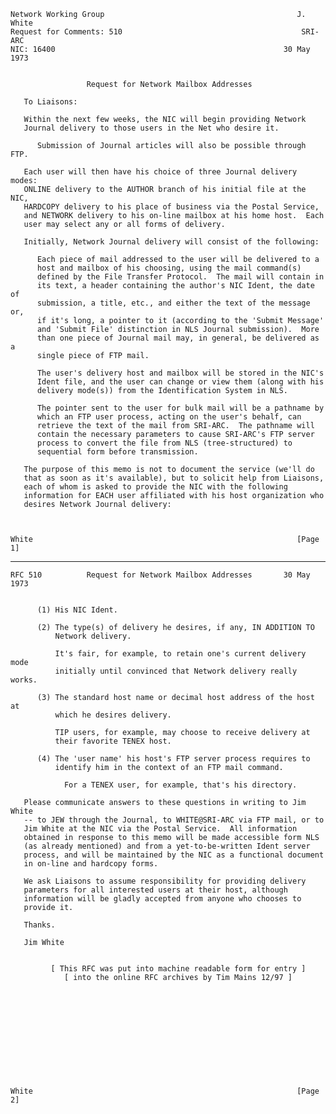     Network Working Group                                           J. White
    Request for Comments: 510                                        SRI-ARC
    NIC: 16400                                                   30 May 1973


                     Request for Network Mailbox Addresses

       To Liaisons:

       Within the next few weeks, the NIC will begin providing Network
       Journal delivery to those users in the Net who desire it.

          Submission of Journal articles will also be possible through FTP.

       Each user will then have his choice of three Journal delivery modes:
       ONLINE delivery to the AUTHOR branch of his initial file at the NIC,
       HARDCOPY delivery to his place of business via the Postal Service,
       and NETWORK delivery to his on-line mailbox at his home host.  Each
       user may select any or all forms of delivery.

       Initially, Network Journal delivery will consist of the following:

          Each piece of mail addressed to the user will be delivered to a
          host and mailbox of his choosing, using the mail command(s)
          defined by the File Transfer Protocol.  The mail will contain in
          its text, a header containing the author's NIC Ident, the date of
          submission, a title, etc., and either the text of the message or,
          if it's long, a pointer to it (according to the 'Submit Message'
          and 'Submit File' distinction in NLS Journal submission).  More
          than one piece of Journal mail may, in general, be delivered as a
          single piece of FTP mail.

          The user's delivery host and mailbox will be stored in the NIC's
          Ident file, and the user can change or view them (along with his
          delivery mode(s)) from the Identification System in NLS.

          The pointer sent to the user for bulk mail will be a pathname by
          which an FTP user process, acting on the user's behalf, can
          retrieve the text of the mail from SRI-ARC.  The pathname will
          contain the necessary parameters to cause SRI-ARC's FTP server
          process to convert the file from NLS (tree-structured) to
          sequential form before transmission.

       The purpose of this memo is not to document the service (we'll do
       that as soon as it's available), but to solicit help from Liaisons,
       each of whom is asked to provide the NIC with the following
       information for EACH user affiliated with his host organization who
       desires Network Journal delivery:



    White                                                           [Page 1]

------------------------------------------------------------------------

``` newpage
RFC 510          Request for Network Mailbox Addresses       30 May 1973


      (1) His NIC Ident.

      (2) The type(s) of delivery he desires, if any, IN ADDITION TO
          Network delivery.

          It's fair, for example, to retain one's current delivery mode
          initially until convinced that Network delivery really works.

      (3) The standard host name or decimal host address of the host at
          which he desires delivery.

          TIP users, for example, may choose to receive delivery at
          their favorite TENEX host.

      (4) The 'user name' his host's FTP server process requires to
          identify him in the context of an FTP mail command.

            For a TENEX user, for example, that's his directory.

   Please communicate answers to these questions in writing to Jim White
   -- to JEW through the Journal, to WHITE@SRI-ARC via FTP mail, or to
   Jim White at the NIC via the Postal Service.  All information
   obtained in response to this memo will be made accessible form NLS
   (as already mentioned) and from a yet-to-be-written Ident server
   process, and will be maintained by the NIC as a functional document
   in on-line and hardcopy forms.

   We ask Liaisons to assume responsibility for providing delivery
   parameters for all interested users at their host, although
   information will be gladly accepted from anyone who chooses to
   provide it.

   Thanks.

   Jim White


         [ This RFC was put into machine readable form for entry ]
            [ into the online RFC archives by Tim Mains 12/97 ]












White                                                           [Page 2]
```
